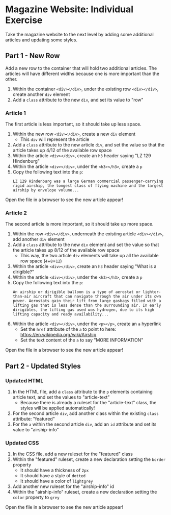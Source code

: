 # Magazine Website: Individual Exercise
Take the magazine website to the next level by adding some additional articles and updating some styles.

## Part 1 - New Row
Add a new row to the container that will hold two additional articles. The articles will have different widths because one is more important than the other.

1. Within the container `<div></div>`, under the existing row `<div></div>`, create another `div` element
1. Add a `class` attribute to the new `div`, and set its value to "row"

### Article 1
The first article is less important, so it should take up less space.

1. Within the new row `<div></div>`, create a new `div` element
    - This `div` will represent the article
1. Add a `class` attribute to the new article `div`, and set the value so that the article takes up 4/12 of the available row space
1. Within the article `<div></div>`, create an `h3` header saying "LZ 129 Hindenburg"
1. Within the article `<div></div>`, under the `<h3></h3>`, create a `p`
1. Copy the following text into the `p`:  
    ```
    LZ 129 Hindenburg was a large German commercial passenger-carrying rigid airship, the longest class of flying machine and the largest airship by envelope volume...
    ```

Open the file in a browser to see the new article appear!

### Article 2
The second article is more important, so it should take up more space.

1. Within the row `<div></div>`, underneath the existing article `<div></div>`, add another `div` element
1. Add a `class` attribute to the new `div` element and set the value so that the article takes up 8/12 of the available row space
    - This way, the two article `div` elements will take up all the available row space (`4`+`8`=`12`)
1. Within the article `<div></div>`, create an `h3` header saying "What is a dirigible?"
1. Within the article `<div></div>`, under the `<h3></h3>`, create a `p`
1. Copy the following text into the `p`:  
    ```
    An airship or dirigible balloon is a type of aerostat or lighter-than-air aircraft that can navigate through the air under its own power. Aerostats gain their lift from large gasbags filled with a lifting gas that is less dense than the surrounding air. In early dirigibles, the lifting gas used was hydrogen, due to its high lifting capacity and ready availability...
    ```
1. Within the article `<div></div>`, under the `<p></p>`, create an `a` hyperlink
    - Set the `href` attribute of the `a` to point to here: https://en.wikipedia.org/wiki/Airship
    - Set the text content of the `a` to say "MORE INFORMATION"

Open the file in a browser to see the new article appear!

## Part 2 - Updated Styles
### Updated HTML
1. In the HTML file, add a `class` attribute to the `p` elements containing article text, and set the values to "article-text"
    - Because there is already a ruleset for the "article-text" class, the styles will be applied automatically!
1. For the second article `div`, add another class within the existing `class` attribute: "featured"
1. For the `a` within the second article `div`, add an `id` attribute and set its value to "airship-info"

### Updated CSS
1. In the CSS file, add a new ruleset for the "featured" class
1. Within the "featured" ruleset, create a new declaration setting the `border` property
    - It should have a thickness of `2px`
    - It should have a style of `dotted`
    - It should have a color of `lightgrey`
1. Add another new ruleset for the "airship-info" id
1. Within the "airship-info" ruleset, create a new declaration setting the `color` property to `grey`

Open the file in a browser to see the new article appear!